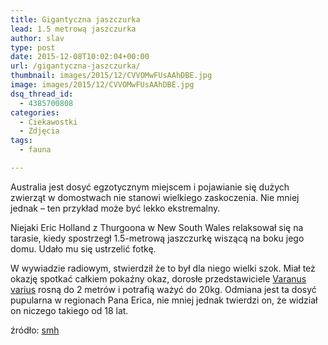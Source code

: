 ```yaml
---
title: Gigantyczna jaszczurka
lead: 1.5 metrową jaszczurka
author: slav
type: post
date: 2015-12-08T10:02:04+00:00
url: /gigantyczna-jaszczurka/
thumbnail: images/2015/12/CVVOMwFUsAAhDBE.jpg
image: images/2015/12/CVVOMwFUsAAhDBE.jpg
dsq_thread_id:
  - 4385700808
categories:
  - Ciekawostki
  - Zdjęcia
tags:
  - fauna

---
```

Australia jest dosyć egzotycznym miejscem i pojawianie się dużych zwierząt w domostwach nie stanowi wielkiego zaskoczenia. Nie mniej jednak &#8211; ten przykład może być lekko ekstremalny.

Niejaki Eric Holland z Thurgoona w New South Wales relaksował się na tarasie, kiedy spostrzegł 1.5-metrową jaszczurkę wiszącą na boku jego domu. Udało mu się ustrzelić fotkę.

<!--more-->

W wywiadzie radiowym, stwierdził że to był dla niego wielki szok. Miał też okazję spotkać całkiem pokaźny okaz, dorosłe przedstawiciele [Varanus varius][1] rosną do 2 metrów i potrafią ważyć do 20kg. Odmiana jest ta dosyć pupularna w regionach Pana Erica, nie mniej jednak twierdzi on, że widział on niczego takiego od 18 lat.

źródło: [smh][2]

 [1]: https://en.wikipedia.org/wiki/Lace_monitor
 [2]: http://www.smh.com.au/environment/animals/giant-fivefoot-goanna-snapped-in-thurgoona-mans-backyard-20151203-glf1bm?utm_source=twitter&utm_medium=social&utm_campaign=nc&eid=socialn%3Atwi-13omn1677-edtrl-other%3Annn-17%2F02%2F2014-edtrs_socialshare-all-nnn-nnn-vars-o%26sa%3DD%26usg%3DALhdy28zsr6qiq